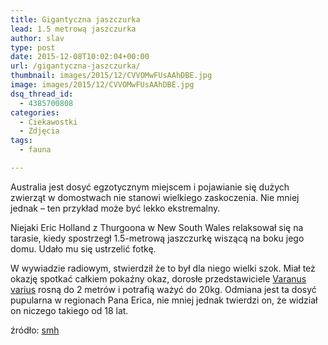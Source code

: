 ```yaml
---
title: Gigantyczna jaszczurka
lead: 1.5 metrową jaszczurka
author: slav
type: post
date: 2015-12-08T10:02:04+00:00
url: /gigantyczna-jaszczurka/
thumbnail: images/2015/12/CVVOMwFUsAAhDBE.jpg
image: images/2015/12/CVVOMwFUsAAhDBE.jpg
dsq_thread_id:
  - 4385700808
categories:
  - Ciekawostki
  - Zdjęcia
tags:
  - fauna

---
```

Australia jest dosyć egzotycznym miejscem i pojawianie się dużych zwierząt w domostwach nie stanowi wielkiego zaskoczenia. Nie mniej jednak &#8211; ten przykład może być lekko ekstremalny.

Niejaki Eric Holland z Thurgoona w New South Wales relaksował się na tarasie, kiedy spostrzegł 1.5-metrową jaszczurkę wiszącą na boku jego domu. Udało mu się ustrzelić fotkę.

<!--more-->

W wywiadzie radiowym, stwierdził że to był dla niego wielki szok. Miał też okazję spotkać całkiem pokaźny okaz, dorosłe przedstawiciele [Varanus varius][1] rosną do 2 metrów i potrafią ważyć do 20kg. Odmiana jest ta dosyć pupularna w regionach Pana Erica, nie mniej jednak twierdzi on, że widział on niczego takiego od 18 lat.

źródło: [smh][2]

 [1]: https://en.wikipedia.org/wiki/Lace_monitor
 [2]: http://www.smh.com.au/environment/animals/giant-fivefoot-goanna-snapped-in-thurgoona-mans-backyard-20151203-glf1bm?utm_source=twitter&utm_medium=social&utm_campaign=nc&eid=socialn%3Atwi-13omn1677-edtrl-other%3Annn-17%2F02%2F2014-edtrs_socialshare-all-nnn-nnn-vars-o%26sa%3DD%26usg%3DALhdy28zsr6qiq